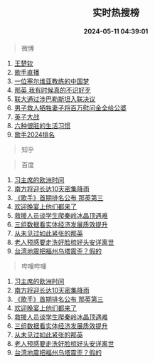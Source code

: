 <div align="center"><h2>实时热搜榜</h2><h4>2024-05-11 04:39:01</h4></div>

> 微博  

1. [王楚钦](https://s.weibo.com/weibo?q=%E7%8E%8B%E6%A5%9A%E9%92%A6&t=31&band_rank=1&Refer=top)<br />
2. [歌手直播](https://s.weibo.com/weibo?q=%E6%AD%8C%E6%89%8B%E7%9B%B4%E6%92%AD&t=31&band_rank=2&Refer=top)<br />
3. [一位塞尔维亚教练的中国梦](https://s.weibo.com/weibo?q=%23%E4%B8%80%E4%BD%8D%E5%A1%9E%E5%B0%94%E7%BB%B4%E4%BA%9A%E6%95%99%E7%BB%83%E7%9A%84%E4%B8%AD%E5%9B%BD%E6%A2%A6%23&t=31&band_rank=3&Refer=top)<br />
4. [那英 我有时候真的不识好歹](https://s.weibo.com/weibo?q=%E9%82%A3%E8%8B%B1%20%E6%88%91%E6%9C%89%E6%97%B6%E5%80%99%E7%9C%9F%E7%9A%84%E4%B8%8D%E8%AF%86%E5%A5%BD%E6%AD%B9&t=31&band_rank=4&Refer=top)<br />
5. [联大通过涉巴勒斯坦入联决议](https://s.weibo.com/weibo?q=%23%E8%81%94%E5%A4%A7%E9%80%9A%E8%BF%87%E6%B6%89%E5%B7%B4%E5%8B%92%E6%96%AF%E5%9D%A6%E5%85%A5%E8%81%94%E5%86%B3%E8%AE%AE%23&t=31&band_rank=5&Refer=top)<br />
6. [男子救人牺牲妻子将百万慰问金全给公婆](https://s.weibo.com/weibo?q=%23%E7%94%B7%E5%AD%90%E6%95%91%E4%BA%BA%E7%89%BA%E7%89%B2%E5%A6%BB%E5%AD%90%E5%B0%86%E7%99%BE%E4%B8%87%E6%85%B0%E9%97%AE%E9%87%91%E5%85%A8%E7%BB%99%E5%85%AC%E5%A9%86%23&t=31&band_rank=6&Refer=top)<br />
7. [英子大战](https://s.weibo.com/weibo?q=%E8%8B%B1%E5%AD%90%E5%A4%A7%E6%88%98&t=31&band_rank=7&Refer=top)<br />
8. [六种很脏的生活习惯](https://s.weibo.com/weibo?q=%E5%85%AD%E7%A7%8D%E5%BE%88%E8%84%8F%E7%9A%84%E7%94%9F%E6%B4%BB%E4%B9%A0%E6%83%AF&t=31&band_rank=8&Refer=top)<br />
9. [歌手2024排名](https://s.weibo.com/weibo?q=%E6%AD%8C%E6%89%8B2024%E6%8E%92%E5%90%8D&t=31&band_rank=9&Refer=top)<br />

> 知乎  


> 百度  

1. [习主席的欧洲时间](https://www.baidu.com/s?wd=%E4%B9%A0%E4%B8%BB%E5%B8%AD%E7%9A%84%E6%AC%A7%E6%B4%B2%E6%97%B6%E9%97%B4&sa=fyb_news&rsv_dl=fyb_news)<br />
2. [南方将迎长达10天密集降雨](https://www.baidu.com/s?wd=%E5%8D%97%E6%96%B9%E5%B0%86%E8%BF%8E%E9%95%BF%E8%BE%BE10%E5%A4%A9%E5%AF%86%E9%9B%86%E9%99%8D%E9%9B%A8&sa=fyb_news&rsv_dl=fyb_news)<br />
3. [《歌手》首期排名公布 那英第三](https://www.baidu.com/s?wd=%E3%80%8A%E6%AD%8C%E6%89%8B%E3%80%8B%E9%A6%96%E6%9C%9F%E6%8E%92%E5%90%8D%E5%85%AC%E5%B8%83+%E9%82%A3%E8%8B%B1%E7%AC%AC%E4%B8%89&sa=fyb_news&rsv_dl=fyb_news)<br />
4. [欢迎晚宴上他们都来了](https://www.baidu.com/s?wd=%E6%AC%A2%E8%BF%8E%E6%99%9A%E5%AE%B4%E4%B8%8A%E4%BB%96%E4%BB%AC%E9%83%BD%E6%9D%A5%E4%BA%86&sa=fyb_news&rsv_dl=fyb_news)<br />
5. [救援人员谈学生爬秦岭冰晶顶遇难](https://www.baidu.com/s?wd=%E6%95%91%E6%8F%B4%E4%BA%BA%E5%91%98%E8%B0%88%E5%AD%A6%E7%94%9F%E7%88%AC%E7%A7%A6%E5%B2%AD%E5%86%B0%E6%99%B6%E9%A1%B6%E9%81%87%E9%9A%BE&sa=fyb_news&rsv_dl=fyb_news)<br />
6. [三组数据看实体经济发展质效提升](https://www.baidu.com/s?wd=%E4%B8%89%E7%BB%84%E6%95%B0%E6%8D%AE%E7%9C%8B%E5%AE%9E%E4%BD%93%E7%BB%8F%E6%B5%8E%E5%8F%91%E5%B1%95%E8%B4%A8%E6%95%88%E6%8F%90%E5%8D%87&sa=fyb_news&rsv_dl=fyb_news)<br />
7. [从未见过如此紧张的那英](https://www.baidu.com/s?wd=%E4%BB%8E%E6%9C%AA%E8%A7%81%E8%BF%87%E5%A6%82%E6%AD%A4%E7%B4%A7%E5%BC%A0%E7%9A%84%E9%82%A3%E8%8B%B1&sa=fyb_news&rsv_dl=fyb_news)<br />
8. [老人预感要走洗好脸梳好头安详离世](https://www.baidu.com/s?wd=%E8%80%81%E4%BA%BA%E9%A2%84%E6%84%9F%E8%A6%81%E8%B5%B0%E6%B4%97%E5%A5%BD%E8%84%B8%E6%A2%B3%E5%A5%BD%E5%A4%B4%E5%AE%89%E8%AF%A6%E7%A6%BB%E4%B8%96&sa=fyb_news&rsv_dl=fyb_news)<br />
9. [台湾地震把福州乌塔震歪？假的](https://www.baidu.com/s?wd=%E5%8F%B0%E6%B9%BE%E5%9C%B0%E9%9C%87%E6%8A%8A%E7%A6%8F%E5%B7%9E%E4%B9%8C%E5%A1%94%E9%9C%87%E6%AD%AA%EF%BC%9F%E5%81%87%E7%9A%84&sa=fyb_news&rsv_dl=fyb_news)<br />

> 哔哩哔哩  

1. [习主席的欧洲时间](https://www.baidu.com/s?wd=%E4%B9%A0%E4%B8%BB%E5%B8%AD%E7%9A%84%E6%AC%A7%E6%B4%B2%E6%97%B6%E9%97%B4&sa=fyb_news&rsv_dl=fyb_news)<br />
2. [南方将迎长达10天密集降雨](https://www.baidu.com/s?wd=%E5%8D%97%E6%96%B9%E5%B0%86%E8%BF%8E%E9%95%BF%E8%BE%BE10%E5%A4%A9%E5%AF%86%E9%9B%86%E9%99%8D%E9%9B%A8&sa=fyb_news&rsv_dl=fyb_news)<br />
3. [《歌手》首期排名公布 那英第三](https://www.baidu.com/s?wd=%E3%80%8A%E6%AD%8C%E6%89%8B%E3%80%8B%E9%A6%96%E6%9C%9F%E6%8E%92%E5%90%8D%E5%85%AC%E5%B8%83+%E9%82%A3%E8%8B%B1%E7%AC%AC%E4%B8%89&sa=fyb_news&rsv_dl=fyb_news)<br />
4. [欢迎晚宴上他们都来了](https://www.baidu.com/s?wd=%E6%AC%A2%E8%BF%8E%E6%99%9A%E5%AE%B4%E4%B8%8A%E4%BB%96%E4%BB%AC%E9%83%BD%E6%9D%A5%E4%BA%86&sa=fyb_news&rsv_dl=fyb_news)<br />
5. [救援人员谈学生爬秦岭冰晶顶遇难](https://www.baidu.com/s?wd=%E6%95%91%E6%8F%B4%E4%BA%BA%E5%91%98%E8%B0%88%E5%AD%A6%E7%94%9F%E7%88%AC%E7%A7%A6%E5%B2%AD%E5%86%B0%E6%99%B6%E9%A1%B6%E9%81%87%E9%9A%BE&sa=fyb_news&rsv_dl=fyb_news)<br />
6. [三组数据看实体经济发展质效提升](https://www.baidu.com/s?wd=%E4%B8%89%E7%BB%84%E6%95%B0%E6%8D%AE%E7%9C%8B%E5%AE%9E%E4%BD%93%E7%BB%8F%E6%B5%8E%E5%8F%91%E5%B1%95%E8%B4%A8%E6%95%88%E6%8F%90%E5%8D%87&sa=fyb_news&rsv_dl=fyb_news)<br />
7. [从未见过如此紧张的那英](https://www.baidu.com/s?wd=%E4%BB%8E%E6%9C%AA%E8%A7%81%E8%BF%87%E5%A6%82%E6%AD%A4%E7%B4%A7%E5%BC%A0%E7%9A%84%E9%82%A3%E8%8B%B1&sa=fyb_news&rsv_dl=fyb_news)<br />
8. [老人预感要走洗好脸梳好头安详离世](https://www.baidu.com/s?wd=%E8%80%81%E4%BA%BA%E9%A2%84%E6%84%9F%E8%A6%81%E8%B5%B0%E6%B4%97%E5%A5%BD%E8%84%B8%E6%A2%B3%E5%A5%BD%E5%A4%B4%E5%AE%89%E8%AF%A6%E7%A6%BB%E4%B8%96&sa=fyb_news&rsv_dl=fyb_news)<br />
9. [台湾地震把福州乌塔震歪？假的](https://www.baidu.com/s?wd=%E5%8F%B0%E6%B9%BE%E5%9C%B0%E9%9C%87%E6%8A%8A%E7%A6%8F%E5%B7%9E%E4%B9%8C%E5%A1%94%E9%9C%87%E6%AD%AA%EF%BC%9F%E5%81%87%E7%9A%84&sa=fyb_news&rsv_dl=fyb_news)<br />
